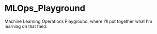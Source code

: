 # MLOps_Playground
Machine Learning Operations Playground, where I'll put together what I'm learning on that field.
